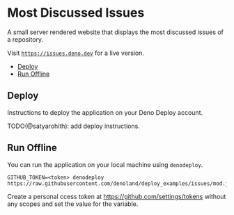 # Most Discussed Issues

A small server rendered website that displays the most discussed issues of a
repository.

Visit [`https://issues.deno.dev`](https://issues.deno.dev) for a live version.

- [Deploy](#deploy)
- [Run Offline](#run-offline)

## Deploy

Instructions to deploy the application on your Deno Deploy account.

TODO(@satyarohith): add deploy instructions.

## Run Offline

You can run the application on your local machine using `denodeploy`.

```
GITHUB_TOKEN=<token> denodeploy https://raw.githubusercontent.com/denoland/deploy_examples/issues/mod.js
```

Create a personal ccess token at https://github.com/settings/tokens without any
scopes and set the value for the variable.
